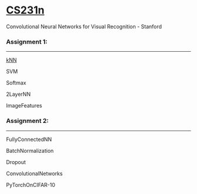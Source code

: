 # [CS231n](http://cs231n.stanford.edu/)
Convolutional Neural Networks for Visual Recognition - Stanford 

### Assignment 1:
-----------------
[kNN](https://github.com/jmalloch/CS231n/blob/master/assignment1/knn.ipynb)

SVM

Softmax

2LayerNN

ImageFeatures


### Assignment 2:
-----------------
FullyConnectedNN

BatchNormalization

Dropout

ConvolutionalNetworks

PyTorchOnCIFAR-10
